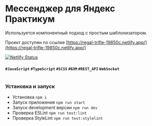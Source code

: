 # Мессенджер для Яндекс Практикум

Используется компонентный подход с простым шаблонизатором.

Проект доступен по ссылке [https://regal-trifle-19850c.netlify.app/](https://regal-trifle-19850c.netlify.app/)

[![Netlify Status](https://api.netlify.com/api/v1/badges/a2eb8394-4092-4792-ad4e-5299b9636e3f/deploy-status)](https://app.netlify.com/sites/regal-trifle-19850c/deploys)

#### `#JavaScript` `#TypeScript` `#SCSS` `#БЭМ` `#REST_API` `WebSocket`

#

### Установка и запуск
- Установка `npm i`
- Запуск приложения `npm run start`
- Запуск development версии `npm run dev`
- Проверка ESLint `npm run test:lint`
- Проверка StyleLint `npm run test:stylelint`